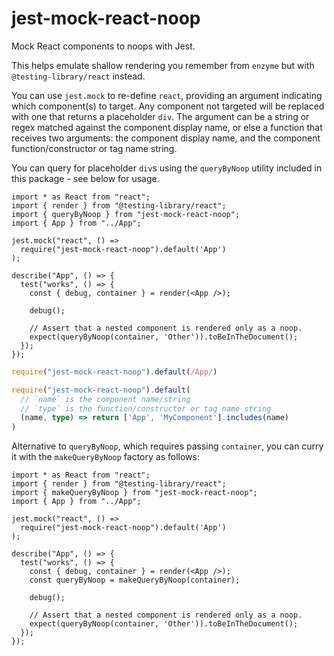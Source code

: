 # jest-mock-react-noop

Mock React components to noops with Jest.

This helps emulate shallow rendering you remember from `enzyme`
but with `@testing-library/react` instead.

You can use `jest.mock` to re-define `react`,
providing an argument indicating which component(s)
to target.
Any component not targeted will be replaced with
one that returns a placeholder `div`.
The argument can be a string or regex matched against the component
display name, or else a function that receives two arguments:
the component display name,
and the component function/constructor or tag name string.

You can query for placeholder `div`s using the `queryByNoop`
utility included in this package - see below for usage.

```tsx
import * as React from "react";
import { render } from "@testing-library/react";
import { queryByNoop } from "jest-mock-react-noop";
import { App } from "../App";

jest.mock("react", () =>
  require("jest-mock-react-noop").default('App')
);

describe("App", () => {
  test("works", () => {
    const { debug, container } = render(<App />);

    debug();

    // Assert that a nested component is rendered only as a noop.
    expect(queryByNoop(container, 'Other')).toBeInTheDocument();
  });
});
```

```ts
require("jest-mock-react-noop").default(/App/)
```

```ts
require("jest-mock-react-noop").default(
  // `name` is the component name/string
  // `type` is the function/constructor or tag name string
  (name, type) => return ['App', 'MyComponent'].includes(name)
)
```

Alternative to `queryByNoop`, which requires passing `container`,
you can curry it with the `makeQueryByNoop` factory as follows:

```tsx
import * as React from "react";
import { render } from "@testing-library/react";
import { makeQueryByNoop } from "jest-mock-react-noop";
import { App } from "../App";

jest.mock("react", () =>
  require("jest-mock-react-noop").default('App')
);

describe("App", () => {
  test("works", () => {
    const { debug, container } = render(<App />);
    const queryByNoop = makeQueryByNoop(container);

    debug();

    // Assert that a nested component is rendered only as a noop.
    expect(queryByNoop(container, 'Other')).toBeInTheDocument();
  });
});
```

